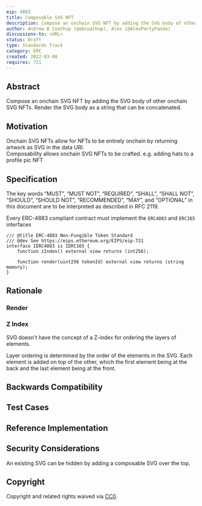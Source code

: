 ```yaml
---
eip: 4883
title: Composable SVG NFT
description: Compose an onchain SVG NFT by adding the SVG body of other onchain SVG NFTs
author: Andrew B Coathup (@abcoathup), Alex (@AlexPartyPanda)
discussions-to: <URL>
status: Draft
type: Standards Track
category: ERC
created: 2022-03-08
requires: 721
---
```


## Abstract
Compose an onchain SVG NFT by adding the SVG body of other onchain SVG NFTs.  Render the SVG body as a string that can be concatenated.  

## Motivation
Onchain SVG NFTs allow for NFTs to be entirely onchain by returning artwork as SVG in the data URI.    
Composability allows onchain SVG NFTs to be crafted. e.g. adding hats to a profile pic NFT

## Specification
The key words “MUST”, “MUST NOT”, “REQUIRED”, “SHALL”, “SHALL NOT”, “SHOULD”, “SHOULD NOT”, “RECOMMENDED”, “MAY”, and “OPTIONAL” in this document are to be interpreted as described in RFC 2119.
  
Every ERC-4883 compliant contract must implement the `ERC4883` and `ERC165` interfaces
```solidity
/// @title ERC-4883 Non-Fungible Token Standard
/// @dev See https://eips.ethereum.org/EIPS/eip-721
interface IERC4883 is IERC165 {
    function zIndex() external view returns (int256);

    function render(uint256 tokenId) external view returns (string memory);
}
```

## Rationale
  
### Render
  
### Z Index
SVG doesn't have the concept of a Z-index for ordering the layers of elements.  
  
Layer ordering is determined by the order of the elements in the SVG.  Each element is added on top of the other, which the first element being 
at the back and the last element being at the front.
  
## Backwards Compatibility

## Test Cases

## Reference Implementation

## Security Considerations
An existing SVG can be hidden by adding a composable SVG over the top.

## Copyright
Copyright and related rights waived via [CC0](https://creativecommons.org/publicdomain/zero/1.0/).

